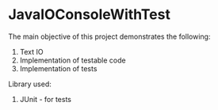 # JavaIOConsoleWithTest

The main objective of this project demonstrates the following:
1. Text IO 
1. Implementation of testable code
1. Implementation of tests

Library used:
1. JUnit - for tests
